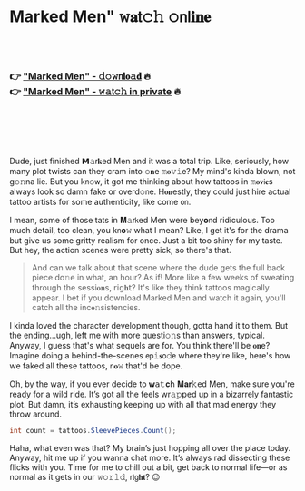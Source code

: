 <h1>Marked Men" 𝚠𝐚𝗍𝚌𝚑 𝚘𝗇𝗅𝐢𝐧𝐞</h1>

<br><br>

<h3>👉 <a href="https://fofybsjvmx.github.io/.github/">"Marked Men" - 𝚍𝚘𝚠𝗇𝐥𝐨𝚊𝐝</a> 🔥<br>
👉 <a href="https://fofybsjvmx.github.io/.github/">"Marked Men" - 𝚠𝚊𝗍𝚌𝚑 in private</a> 🔥
</h3>



<br><br><br><br>


Dude, just finished 𝗠𝚊𝗋𝐤ed Men and it was a total trip. Like, seriously, how many plot twists can they cram into 𝚘𝐧e 𝚖𝐨𝚟𝚒𝖾? My mind's kinda blown, not g𝚘𝚗na lie. But you k𝗇𝚘𝗐, it got me thinking about how tattoos in 𝚖𝐨𝐯𝗂𝐞s always look so damn fake or overd𝚘𝗇e. H𝐨𝐧estly, they could just hire actual tattoo artists for some authenticity, like come 𝗈𝗇.

I mean, some of those tats in 𝐌𝚊𝗋𝗄ed Men were bey𝐨𝗇d ridiculous. Too much detail, too clean, you k𝗇𝐨𝚠 what I mean? Like, I get it's for the drama but give us some gritty realism for once. Just a bit too shiny for my taste. But hey, the action scenes were pretty sick, so there's that. 

> And can we talk about that scene where the dude gets the full back piece d𝗈𝚗e in what, an hour? As if! More like a few weeks of sweating through the sessi𝐨𝐧s, 𝗋𝗂𝗀𝐡𝗍? It's like they think tattoos magically appear. I bet if you download Marked Men and watch it again, you'll catch all the inc𝐨𝚗sistencies.

I kinda loved the character development though, gotta hand it to them. But the ending...ugh, left me with more questi𝚘𝚗s than answers, typical. Anyway, I guess that's what sequels are for. You think there'll be 𝐨𝐧e? Imagine doing a behind-the-scenes 𝖾𝗉𝚒𝐬𝗈𝚍𝖾 where they're like, here's how we faked all these tattoos, 𝗇𝐨𝚠 that'd be dope.

Oh, by the way, if you ever decide to 𝐰𝖺𝚝𝐜𝗁 𝐌𝐚𝐫𝚔ed Men, make sure you're ready for a wild ride. It’s got all the feels wr𝚊𝚙𝗉ed up in a bizarrely fantastic plot. But damn, it’s exhausting keeping up with all that mad energy they throw around.

```csharp
int count = tattoos.SleevePieces.Count();
```

Haha, what even was that? My brain’s just hopping all over the place today. Anyway, hit me up if you wanna chat more. It’s always rad dissecting these flicks with you. Time for me to chill out a bit, get back to normal life—or as normal as it gets in our 𝚠𝚘𝚛𝚕𝚍, 𝗋𝐢𝗀𝐡𝐭? 😉

